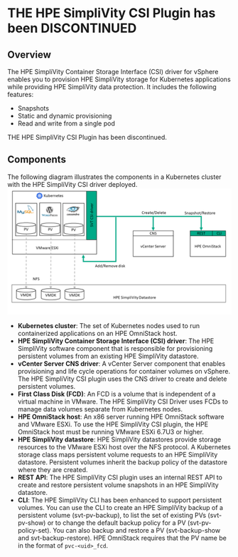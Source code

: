 
# THE HPE SimpliVity CSI Plugin has been DISCONTINUED

## Overview

The HPE SimpliVity Container Storage Interface (CSI) driver for vSphere enables you to provision HPE SimpliVity storage for Kubernetes applications while providing HPE SimpliVity data protection. It includes the following features:

- Snapshots
- Static and dynamic provisioning
- Read and write from a single pod

THE HPE SimpliVity CSI Plugin has been discontinued.

## Components

The following diagram illustrates the components in a Kubernetes cluster with the HPE SimpliVity CSI driver deployed.
![graphics/architecture.png](graphics/architecture.png)

- **Kubernetes cluster**: The set of Kubernetes nodes used to run containerized applications on an HPE OmniStack host.
- **HPE SimpliVity Container Storage Interface (CSI) driver**: The HPE SimpliVity software component that is responsible for provisioning persistent volumes from an existing HPE SimpliVity datastore.
- **vCenter Server CNS driver**: A vCenter Server component that enables provisioning and life cycle operations for container volumes on vSphere. The HPE SimpliVity CSI plugin uses the CNS driver to create and delete persistent volumes.
- **First Class Disk (FCD)**: An FCD is a volume that is independent of a virtual machine in VMware. The HPE SimpliVity CSI Driver uses FCDs to manage data volumes separate from Kubernetes nodes.
- **HPE OmniStack host**: An x86 server running HPE OmniStack software and VMware ESXi. To use the HPE SimpliVity CSI plugin, the HPE OmniStack host must be running VMware ESXi 6.7U3 or higher.
- **HPE SimpliVity datastore**: HPE SimpliVity datastores provide storage resources to the VMware ESXi host over the NFS protocol. A Kubernetes storage class maps persistent volume requests to an HPE SimpliVity datastore. Persistent volumes inherit the backup policy of the datastore where they are created.
- **REST API**: The HPE SimpliVity CSI plugin uses an internal REST API to create and restore persistent volume snapshots in an HPE SimpliVity datastore.
- **CLI**: The HPE SimpliVity CLI has been enhanced to support persistent volumes. You can use the CLI to create an HPE SimpliVity backup of a persistent volume (svt-pv-backup), to list the set of existing PVs (svt-pv-show) or to change the default backup policy for a PV (svt-pv-policy-set). You can also backup and restore a PV (svt-backup-show and svt-backup-restore). HPE OmniStack requires that the PV name be in the format of `pvc-<uid>_fcd`.
